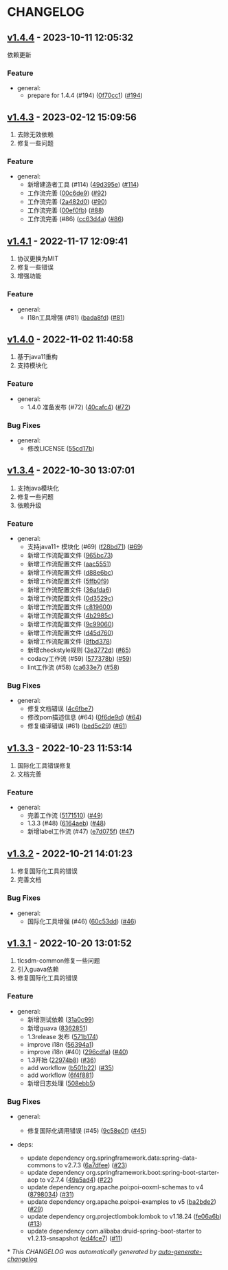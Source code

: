 # CHANGELOG

## [v1.4.4](https://github.com/tlcsdm/tlcsdm-common/releases/tag/v1.4.4) - 2023-10-11 12:05:32

依赖更新

### Feature

- general:
  - prepare for 1.4.4 (#194) ([0f70cc1](https://github.com/tlcsdm/tlcsdm-common/commit/0f70cc1291738fddb9d621ee3dc84eee177f43dc)) ([#194](https://github.com/tlcsdm/tlcsdm-common/pull/194))

## [v1.4.3](https://github.com/tlcsdm/tlcsdm-common/releases/tag/v1.4.3) - 2023-02-12 15:09:56

1. 去除无效依赖
2. 修复一些问题

### Feature

- general:
  - 新增建造者工具 (#114) ([49d395e](https://github.com/tlcsdm/tlcsdm-common/commit/49d395eb594f29487952748895902ac4badcd721)) ([#114](https://github.com/tlcsdm/tlcsdm-common/pull/114))
  - 工作流完善 ([00c6de9](https://github.com/tlcsdm/tlcsdm-common/commit/00c6de9eaab5a08dde900d2fcafc0e09bd53fbaa)) ([#92](https://github.com/tlcsdm/tlcsdm-common/pull/92))
  - 工作流完善 ([2a482d0](https://github.com/tlcsdm/tlcsdm-common/commit/2a482d0ba03adc6c1295cb6aa08aa01fd0c99e3c)) ([#90](https://github.com/tlcsdm/tlcsdm-common/pull/90))
  - 工作流完善 ([00ef0fb](https://github.com/tlcsdm/tlcsdm-common/commit/00ef0fbd2b7f933ddaf8ee9a8fa6a6b85bb5934a)) ([#88](https://github.com/tlcsdm/tlcsdm-common/pull/88))
  - 工作流完善 (#86) ([cc63d4a](https://github.com/tlcsdm/tlcsdm-common/commit/cc63d4ac5e3d5f0c3f979f6b80a20830655598f3)) ([#86](https://github.com/tlcsdm/tlcsdm-common/pull/86))

## [v1.4.1](https://github.com/tlcsdm/tlcsdm-common/releases/tag/v1.4.1) - 2022-11-17 12:09:41

1. 协议更换为MIT
2. 修复一些错误
3. 增强功能

### Feature

- general:
  - I18n工具增强 (#81) ([bada8fd](https://github.com/tlcsdm/tlcsdm-common/commit/bada8fd0dd508503a25f0bebba2d7d940bdaca80)) ([#81](https://github.com/tlcsdm/tlcsdm-common/pull/81))

## [v1.4.0](https://github.com/tlcsdm/tlcsdm-common/releases/tag/v1.4.0) - 2022-11-02 11:40:58

1. 基于java11重构
2. 支持模块化

### Feature

- general:
  - 1.4.0 准备发布 (#72) ([40cafc4](https://github.com/tlcsdm/tlcsdm-common/commit/40cafc433364ece925c59ad7650f19ad39e8bd87)) ([#72](https://github.com/tlcsdm/tlcsdm-common/pull/72))

### Bug Fixes

- general:
  - 修改LICENSE ([55cd17b](https://github.com/tlcsdm/tlcsdm-common/commit/55cd17b10319721f170f012b2b20c98d55d88bcf))

## [v1.3.4](https://github.com/tlcsdm/tlcsdm-common/releases/tag/v1.3.4) - 2022-10-30 13:07:01

1. 支持java模块化
2. 修复一些问题
3. 依赖升级

### Feature

- general:
  - 支持java11+ 模块化 (#69) ([f28bd71](https://github.com/tlcsdm/tlcsdm-common/commit/f28bd71f38138ba1c2b883b49375cfc2598c3a8d)) ([#69](https://github.com/tlcsdm/tlcsdm-common/pull/69))
  - 新增工作流配置文件 ([965bc73](https://github.com/tlcsdm/tlcsdm-common/commit/965bc73bbe246a013b4417e44c3e5ccc73a6e7e6))
  - 新增工作流配置文件 ([aac5551](https://github.com/tlcsdm/tlcsdm-common/commit/aac55510797d594cb6f3226d9ab109feb6c75ed1))
  - 新增工作流配置文件 ([d88e6bc](https://github.com/tlcsdm/tlcsdm-common/commit/d88e6bc013f439dc38c46e6c4784fffeb7ab9cb7))
  - 新增工作流配置文件 ([5ffb0f9](https://github.com/tlcsdm/tlcsdm-common/commit/5ffb0f9c2541b0fa974c16908e57c4f7212f6644))
  - 新增工作流配置文件 ([36afda6](https://github.com/tlcsdm/tlcsdm-common/commit/36afda6d65ef12ef6003b6e8e463327c41c42089))
  - 新增工作流配置文件 ([0d3529c](https://github.com/tlcsdm/tlcsdm-common/commit/0d3529c91f774081648c341e1eff496219304b4e))
  - 新增工作流配置文件 ([c819600](https://github.com/tlcsdm/tlcsdm-common/commit/c819600772952ce12f76b286f7b94e353ae4ddaa))
  - 新增工作流配置文件 ([4b2985c](https://github.com/tlcsdm/tlcsdm-common/commit/4b2985c0835b21c63138b25e6c795ece6f8c6b51))
  - 新增工作流配置文件 ([9c99060](https://github.com/tlcsdm/tlcsdm-common/commit/9c99060a66c94a35f7cfbfe16324721ff12e3db9))
  - 新增工作流配置文件 ([d45d760](https://github.com/tlcsdm/tlcsdm-common/commit/d45d760836d7558c7b75a4df3907412194055a16))
  - 新增工作流配置文件 ([8fbd378](https://github.com/tlcsdm/tlcsdm-common/commit/8fbd378cbfe84c1bfafdf058896c9cb5045df145))
  - 新增checkstyle规则 ([3e3772d](https://github.com/tlcsdm/tlcsdm-common/commit/3e3772d4d4a0eb453be928c682539169d3fc9cac)) ([#65](https://github.com/tlcsdm/tlcsdm-common/pull/65))
  - codacy工作流 (#59) ([577378b](https://github.com/tlcsdm/tlcsdm-common/commit/577378b31da59585e2638cf1659efc24cd9bddbd)) ([#59](https://github.com/tlcsdm/tlcsdm-common/pull/59))
  - lint工作流 (#58) ([ca633e7](https://github.com/tlcsdm/tlcsdm-common/commit/ca633e7e881df079fa1ae71f0e9429df9281f237)) ([#58](https://github.com/tlcsdm/tlcsdm-common/pull/58))

### Bug Fixes

- general:
  - 修复文档错误 ([4c6fbe7](https://github.com/tlcsdm/tlcsdm-common/commit/4c6fbe7ca2c26df99627c6dbba9363d29abd752d))
  - 修改pom描述信息 (#64) ([0f6de9d](https://github.com/tlcsdm/tlcsdm-common/commit/0f6de9dbfe68aeee8ebfadc3fe7b8f89251dab8b)) ([#64](https://github.com/tlcsdm/tlcsdm-common/pull/64))
  - 修复编译错误 (#61) ([bed5c29](https://github.com/tlcsdm/tlcsdm-common/commit/bed5c2946adc9918d1cc69b0c042f24a46fb3229)) ([#61](https://github.com/tlcsdm/tlcsdm-common/pull/61))

## [v1.3.3](https://github.com/tlcsdm/tlcsdm-common/releases/tag/v1.3.3) - 2022-10-23 11:53:14

1. 国际化工具错误修复
2. 文档完善

### Feature

- general:
  - 完善工作流 ([5171510](https://github.com/tlcsdm/tlcsdm-common/commit/5171510aca54adaeec31af2b065a4a03ea2cdc57)) ([#49](https://github.com/tlcsdm/tlcsdm-common/pull/49))
  - 1.3.3 (#48) ([6164aeb](https://github.com/tlcsdm/tlcsdm-common/commit/6164aeb27d061294c83c04c0ffb1b9f20f1e77d0)) ([#48](https://github.com/tlcsdm/tlcsdm-common/pull/48))
  - 新增label工作流 (#47) ([e7d075f](https://github.com/tlcsdm/tlcsdm-common/commit/e7d075f0f7a3a85c26430636be72be9894228894)) ([#47](https://github.com/tlcsdm/tlcsdm-common/pull/47))

## [v1.3.2](https://github.com/tlcsdm/tlcsdm-common/releases/tag/v1.3.2) - 2022-10-21 14:01:23

1. 修复国际化工具的错误
2. 完善文档

### Bug Fixes

- general:
  - 国际化工具增强 (#46) ([60c53dd](https://github.com/tlcsdm/tlcsdm-common/commit/60c53dd698beb9f935498318665ddcff20362ae7)) ([#46](https://github.com/tlcsdm/tlcsdm-common/pull/46))

## [v1.3.1](https://github.com/tlcsdm/tlcsdm-common/releases/tag/v1.3.1) - 2022-10-20 13:01:52

1. tlcsdm-common修复一些问题
2. 引入guava依赖
3. 修复国际化工具的错误

### Feature

- general:
  - 新增测试依赖 ([31a0c99](https://github.com/tlcsdm/tlcsdm-common/commit/31a0c996b08ce2f6f7d00b85494828ee56bb9055))
  - 新增guava ([8362851](https://github.com/tlcsdm/tlcsdm-common/commit/83628511154042507bbfce8aafb5ca30de4cd9af))
  - 1.3release 发布 ([571b174](https://github.com/tlcsdm/tlcsdm-common/commit/571b1745ad130f49555730e4801e896bfb10acde))
  - improve i18n ([56394a1](https://github.com/tlcsdm/tlcsdm-common/commit/56394a192d0c205a89dac09ceda606decc2febce))
  - improve i18n (#40) ([296cdfa](https://github.com/tlcsdm/tlcsdm-common/commit/296cdfad3409735516e67a4008943b9805e9d8c4)) ([#40](https://github.com/tlcsdm/tlcsdm-common/pull/40))
  - 1.3开始 ([22974b8](https://github.com/tlcsdm/tlcsdm-common/commit/22974b8bb4ccbf873d461f4d5dd56b40fab782b8)) ([#36](https://github.com/tlcsdm/tlcsdm-common/pull/36))
  - add workflow ([b501b22](https://github.com/tlcsdm/tlcsdm-common/commit/b501b2205d8e8e8882c1d83b6d25d30aa4bd30c8)) ([#35](https://github.com/tlcsdm/tlcsdm-common/pull/35))
  - add workflow ([6f4f881](https://github.com/tlcsdm/tlcsdm-common/commit/6f4f881cd258d925af67574fc74238147ce6497f))
  - 新增日志处理 ([508ebb5](https://github.com/tlcsdm/tlcsdm-common/commit/508ebb51ffc9ca7f6ceeabd189956d157f87345c))

### Bug Fixes

- general:
  - 修复国际化调用错误 (#45) ([9c58e0f](https://github.com/tlcsdm/tlcsdm-common/commit/9c58e0f998299786451c030a8a1d3a2c69ee9817)) ([#45](https://github.com/tlcsdm/tlcsdm-common/pull/45))

- deps:
  - update dependency org.springframework.data:spring-data-commons to v2.7.3 ([6a7dfee](https://github.com/tlcsdm/tlcsdm-common/commit/6a7dfee4d012085164aa6f830d5c31a40bb10c0f)) ([#23](https://github.com/tlcsdm/tlcsdm-common/pull/23))
  - update dependency org.springframework.boot:spring-boot-starter-aop to v2.7.4 ([49a5ad4](https://github.com/tlcsdm/tlcsdm-common/commit/49a5ad4305c327a10dbd125a38410a6110b31ee4)) ([#22](https://github.com/tlcsdm/tlcsdm-common/pull/22))
  - update dependency org.apache.poi:poi-ooxml-schemas to v4 ([8798034](https://github.com/tlcsdm/tlcsdm-common/commit/8798034f1b6355ff2f7d8a8ff0b5be76a6b2b358)) ([#31](https://github.com/tlcsdm/tlcsdm-common/pull/31))
  - update dependency org.apache.poi:poi-examples to v5 ([ba2bde2](https://github.com/tlcsdm/tlcsdm-common/commit/ba2bde211b395eb7158a629cb4c4866bea0010c8)) ([#29](https://github.com/tlcsdm/tlcsdm-common/pull/29))
  - update dependency org.projectlombok:lombok to v1.18.24 ([fe06a6b](https://github.com/tlcsdm/tlcsdm-common/commit/fe06a6bd43dc5f3566650828c42255d548911bbc)) ([#13](https://github.com/tlcsdm/tlcsdm-common/pull/13))
  - update dependency com.alibaba:druid-spring-boot-starter to v1.2.13-snsapshot ([ed4fce7](https://github.com/tlcsdm/tlcsdm-common/commit/ed4fce756c11b91dc37fcf7be1cbcb971488b0c2)) ([#11](https://github.com/tlcsdm/tlcsdm-common/pull/11))

\* *This CHANGELOG was automatically generated by [auto-generate-changelog](https://github.com/BobAnkh/auto-generate-changelog)*
